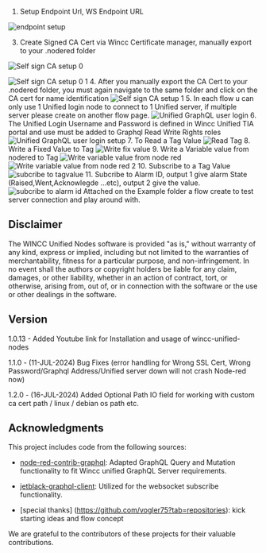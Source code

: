 1. Setup Endpoint Url, WS Endpoint URL
   
![endpoint setup](https://github.com/neohb/wincc-unified-nodes/assets/117887785/901912ee-7231-4111-a7fe-39624189036a)

3. Create Signed CA Cert via Wincc Certificate manager, manually export to your .nodered folder
   
![Self sign CA setup 0](https://github.com/neohb/wincc-unified-nodes/assets/117887785/7ff280f4-e0c4-4bae-98d8-b59176d0f107)

![Self sign CA setup 0 1](https://github.com/neohb/wincc-unified-nodes/assets/117887785/c23d3d73-ce6e-458c-8473-ed8c6cf10c19)
4. After you manually export the CA Cert to your .nodered folder, you must again navigate to the same folder and click on the CA cert for name identification
![Self sign CA setup 1](https://github.com/neohb/wincc-unified-nodes/assets/117887785/e640dead-f96f-443e-8870-a84513170f03)
5. In each flow u can only use 1 Unified login node to connect to 1 Unified server, if multiple server please create on another flow page. 
![Unified GraphQL user login](https://github.com/neohb/wincc-unified-nodes/assets/117887785/5a87b2f9-e51c-4040-83e4-e08f11a386d7)
6. The Unified Login Username and Password is defined in Wincc Unified TIA portal and use must be added to Graphql Read Write Rights roles
![Unified GraphQL user login setup](https://github.com/neohb/wincc-unified-nodes/assets/117887785/f3ee398b-ff62-4398-b0bc-3b5b2c0947b4)
7. To Read a Tag Value
![Read Tag](https://github.com/neohb/wincc-unified-nodes/assets/117887785/a9f5888f-cd07-4796-9707-0b64a8fbe1d9)
8. Write a Fixed Value to Tag
![Write fix value](https://github.com/neohb/wincc-unified-nodes/assets/117887785/c77ed523-6aea-4f94-a1c0-3957613b9579)
9. Write a Variable value from nodered to Tag
![Write variable value from node red](https://github.com/neohb/wincc-unified-nodes/assets/117887785/5382a587-c742-4a55-a403-03364858a3eb)
![Write variable value from node red 2](https://github.com/neohb/wincc-unified-nodes/assets/117887785/dcf14dda-79c2-473e-940b-fc5eccbb260d)
10. Subscribe to a Tag Value
![subcribe to tagvalue](https://github.com/neohb/wincc-unified-nodes/assets/117887785/f77b34f0-b37d-4855-8357-262e0226ee6c)
11. Subcribe to Alarm ID, output 1 give alarm State (Raised,Went,Acknowlegde ...etc), output 2 give the value.
![subcribe to alarm id](https://github.com/neohb/wincc-unified-nodes/assets/117887785/364defa2-5971-407c-810b-322fcd01e559)
Attached on the Example folder a flow create to test server connection and play around with.
## Disclaimer

The WINCC Unified Nodes software is provided "as is," without warranty of any kind, express or implied, including but not limited to the warranties of merchantability, fitness for a particular purpose, and non-infringement. In no event shall the authors or copyright holders be liable for any claim, damages, or other liability, whether in an action of contract, tort, or otherwise, arising from, out of, or in connection with the software or the use or other dealings in the software.    

## Version
1.0.13 - Added Youtube link for Installation and usage of wincc-unified-nodes

1.1.0 - (11-JUL-2024) Bug Fixes (error handling for Wrong SSL Cert, Wrong Password/Graphql Address/Unified server down will not crash Node-red now)

1.2.0 - (16-JUL-2024) Added Optional Path IO field for working with custom ca cert path / linux / debian os path etc.
## Acknowledgments

This project includes code from the following sources:

- [node-red-contrib-graphql](https://github.com/rgstephens/node-red-contrib-graphql.git): Adapted GraphQL Query and Mutation functionality to fit Wincc unified GraphQL Server requirements.

- [jetblack-graphql-client](https://github.com/rob-blackbourn/jetblack-graphql-client/blob/master/src/Subscriber.js): Utilized for the websocket subscribe functionality.

- [special thanks] (https://github.com/vogler75?tab=repositories): kick starting ideas and flow concept

We are grateful to the contributors of these projects for their valuable contributions.


